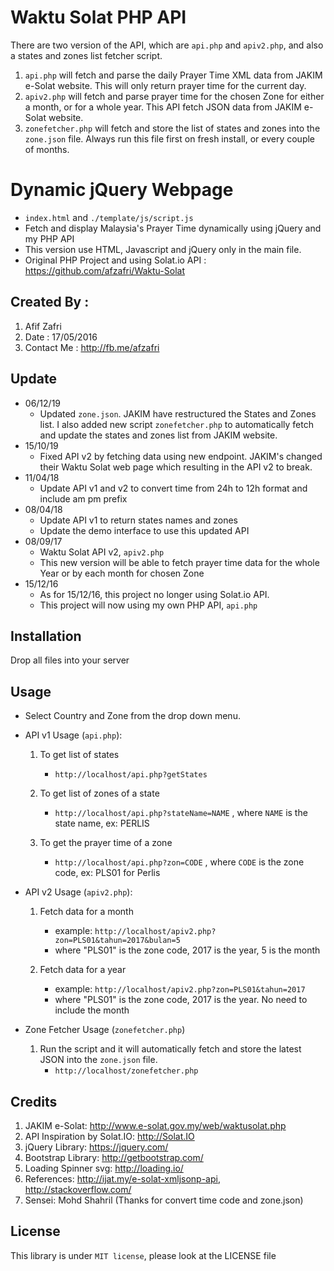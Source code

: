 # Waktu Solat PHP API
There are two version of the API, which are ```api.php``` and ```apiv2.php```, and also a states and zones list fetcher script.
1. ```api.php``` will fetch and parse the daily Prayer Time XML data from JAKIM e-Solat website. This will only return prayer time for the current day.
2. ```apiv2.php``` will fetch and parse prayer time for the chosen Zone for either a month, or for a whole year. This API fetch JSON data from JAKIM e-Solat website.
3. ```zonefetcher.php``` will fetch and store the list of states and zones into the ```zone.json``` file. Always run this file first on fresh install, or every couple of months.

# Dynamic jQuery Webpage
- ```index.html``` and ```./template/js/script.js```
- Fetch and display Malaysia's Prayer Time dynamically using jQuery and my PHP API
- This version use HTML, Javascript and jQuery only in the main file.
- Original PHP Project and using Solat.io API : https://github.com/afzafri/Waktu-Solat

## Created By :
1. Afif Zafri
3. Date : 17/05/2016
4. Contact Me : http://fb.me/afzafri

## Update
- 06/12/19
	- Updated ```zone.json```. JAKIM have restructured the States and Zones list. I also added new script ```zonefetcher.php``` to automatically fetch and update the states and zones list from JAKIM website.
- 15/10/19
	- Fixed API v2 by fetching data using new endpoint. JAKIM's changed their Waktu Solat web page which resulting in the API v2 to break.
- 11/04/18
	- Update API v1 and v2 to convert time from 24h to 12h format and include am pm prefix
- 08/04/18
	- Update API v1 to return states names and zones
	- Update the demo interface to use this updated API
- 08/09/17
	- Waktu Solat API v2, ```apiv2.php```
	- This new version will be able to fetch prayer time data for the whole Year or by each month for chosen Zone
- 15/12/16
	- As for 15/12/16, this project no longer using Solat.io API.
	- This project will now using my own PHP API, ```api.php```

## Installation

Drop all files into your server  

## Usage

- Select Country and Zone from the drop down menu.
- API v1 Usage (```api.php```):
	1. To get list of states
		- ```http://localhost/api.php?getStates```

	2. To get list of zones of a state
		- ```http://localhost/api.php?stateName=NAME``` , where ```NAME``` is the state name, ex: PERLIS

	3. To get the prayer time of a zone
		- ```http://localhost/api.php?zon=CODE``` , where ```CODE``` is the zone code, ex: PLS01 for Perlis

- API v2 Usage (```apiv2.php```):
	1. Fetch data for a month
		- example: ```http://localhost/apiv2.php?zon=PLS01&tahun=2017&bulan=5```
		- where "PLS01" is the zone code, 2017 is the year, 5 is the month

	2. Fetch data for a year
		- example: ```http://localhost/apiv2.php?zon=PLS01&tahun=2017```
		- where "PLS01" is the zone code, 2017 is the year. No need to include the month

- Zone Fetcher Usage (```zonefetcher.php```)
  1. Run the script and it will automatically fetch and store the latest JSON into the ```zone.json``` file.
		- ```http://localhost/zonefetcher.php```

## Credits

1. JAKIM e-Solat: http://www.e-solat.gov.my/web/waktusolat.php
2. API Inspiration by Solat.IO: http://Solat.IO
3. jQuery Library: https://jquery.com/
4. Bootstrap Library: http://getbootstrap.com/
5. Loading Spinner svg: http://loading.io/
6. References:  http://ijat.my/e-solat-xmljsonp-api, http://stackoverflow.com/
7. Sensei: Mohd Shahril (Thanks for convert time code and zone.json)

## License

This library is under ```MIT license```, please look at the LICENSE file
